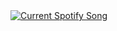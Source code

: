 <a href="https://etilia.pythonanywhere.com/link">
  <img
    src="https://etilia.pythonanywhere.com?scan=true&eq_color=rainbow&theme=dark"
    alt="Current Spotify Song"
  />
</a>

<!--
**Etilia01/Etilia01** is a ✨ _special_ ✨ repository because its `README.md` (this file) appears on your GitHub profile.

Here are some ideas to get you started:

- 🔭 I’m currently working on ...
- 🌱 I’m currently learning ...
- 👯 I’m looking to collaborate on ...
- 🤔 I’m looking for help with ...
- 💬 Ask me about ...
- 📫 How to reach me: ...
- 😄 Pronouns: ...
- ⚡ Fun fact: ...
-->

